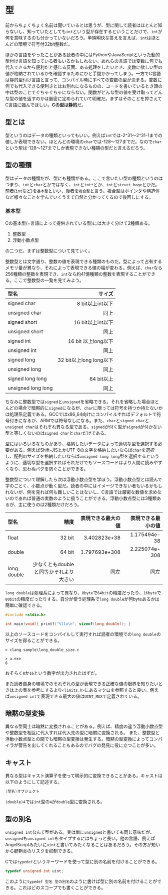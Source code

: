 # 型

前からちょくちょく名前は聞いているとは思うが、型に関して読者はほとんど知らないし、知っていたとしても`int`という型が存在するということだけで、`int`が何を意味するのも分かっていないだろう。単純明快な答えを言えば、`int`はほとんどの環境で符号付32bit整数だ。

ほかの言語をやったことがある読者の中にはPythonやJavaScriptといった動的型付け言語を知っている者もいるかもしれない。あれらの言語では変数に何でも代入できるから便利だと感じる反面、ある処理をしたいとき、変数に欲しい型の値が格納されているかを確認するためにひと手間かかってしまう。一方でC言語は静的型付け言語と言って、コンパイル時にすべての変数の型が決まる。変数に何でも代入できる便利さとはお別れになるものの、コードを書いているとき頭の中は型のことでぐちゃぐちゃにならない。関数がどんな型の値を受け取ってどんな型の値を返すのかは厳密に定められていて明確だ。まずはそのことを押さえてC言語に臨んでほしい。**Cの型は静的**だ。

## 型とは

型というのはデータの種類といってもいい。例えば`int`では-2^31～2^31-1までの値しか表現できない。ほとんどの環境の`char`では-128～127までだ。なので`char`という型は-128～127までしか表現できない種類の型だと言えるだろう。

## 型の種類

型はデータの種類だが、型にも種類がある。ここで言いたい型の種類というのはつまり、`int`と`char`とかではなく、`int`と`int*`とか、`int`と`struct hoge`とかだ。前者(`int`など)を`基本型`といい、後者を`複合型`と言う。複合型はポインタや構造体など様々なことを学んでいくうえで自然と分かってくるので後回しにする。

### 基本型

Cの基本型(=言語によって提供されている型)には大きく分けて2種類ある。

1. 整数型
2. 浮動小数点型

の二つだ。まずは整数型について見ていく。

整数型とは文字通り、整数の値を表現できる種類のものだ。型によって占有するメモリ量が異なり、それによって表現できる値の幅が変わる。例えば、`char`なら256種類の整数を表現でき、`int`なら約41億種類の整数を表現することができる。ここで整数型の一覧を見てみよう。

|型名|サイズ|
|:-|----:|
|signed char|8 bit以上int以下|
|unsigned char|同上|
|signed short|16 bit以上int以下
|unsigned short|同上|
|signed int|16 bit 以上long以下|
|unsigned int|同上|
|signed long|32 bit以上long long以下|
|unsigned long|同上|
|signed long long|64 bit以上|
|unsigned long long|同上|

ちなみに整数型では`signed`と`unsigned`を省略できる。それを省略した場合ほとんどの場合で暗黙的に`signed`になるが、`char`に限っては符号を持つか持たないかは処理系定義である。GCCではx86_64向けにコンパイルすればデフォルトで符号付きになるが、ARMでは符号なしになる。また、`char`と`signed char`と`unsigned char`はそれぞれ異なる型である。`signed`が付く型が`signed`が付かない型と等しくないのは`signed char`と`char`だけである。

型にはいろいろなものがあり、格納したいデータによって適切な型を選択する必要がある。例えばShift-JISとかUTF-8の文字を格納したいならば`char`を選択し、配列のサイズを格納したいならば`unsigned long long`型を選択するというように、適切な型を選択すればそれだけでもソースコードはより人間に読みやすくなり、思わぬバグを防ぐことができる。

整数型について理解したら次は浮動小数点型を学ぼう。浮動小数点型とは読んで字のごとく、小数点が動く型だ。読者の中にはイメージできない者もいるかもしれないが、例を見れば何も難しいことはないし、C言語では厳密な数値を求めないのであれば普通の実数のように扱うことができる。浮動小数点型には3種類あるが、主に使うのは2種類だけだろう。

|型名|精度|表現できる最大の値|表現できる最小の値|
|:---|---:|----:|---:|
|float|32 bit|3.402823e+38|1.175494e-38|
|double|64 bit|1.797693e+308|2.225074e-308|
|long double|少なくともdoubleと同等かそれより大きい|同左|同左|

`long double`は処理系によって異なり、`8byte`で`64bit`の精度だったり、`16byte`で`80bit`の精度だったりする。自分が使う処理系で`long double`が何byteあるかは簡単に確認できる。

```C
#include <stdio.h>

int main(void){ printf("%llu\n", sizeof(long double)); }
```

以上のソースコードをコンパイルして実行すれば読者の環境での`long double`のサイズを得ることができる。

```
> clang sample\long_double_size.c

> a.exe
8

```

おそらく`8`か`16`という数字が出力されたはずだ。

また読者自身の環境でのそれぞれの型が表現できる正確な値の限界を知りたいときは上の表を参考にするより`<limits.h>`にあるマクロを参照すると良い。例えば`unsigned int`で表現できる最大の値は`UINT_MAX`で定義されている。

## 暗黙の型変換

異なる型同士は暗黙に変換されることがある。例えば、精度の違う浮動小数点型や整数型を相互に代入すれば代入先の型に暗黙に変換される。
また、整数型と浮動小数点型との間でも暗黙の型変換は発生する。暗黙の型変換によってコンパイラが警告を出してくれることもあるのでバグの発見に役に立つことが多い。

## キャスト

異なる型はキャスト演算子を使って明示的に変換できることがある。キャストは以下のようにして記述する。

```c
(型名)オブジェクト
```

`(double)4`では`int`型の`4`が`double`型に変換される。

## 型の別名

`unsigned int`なんて型がある。実は単に`unsigned`と書いても同じ意味だが、`unsigned`も`unsigned int`もタイプするにはちょっと長い。他の言語、例えばAngelScriptみたいに`uint`と書いてみたくなることはあるだろう。その方が短いから腱鞘炎のリスクを抑制できる。

Cでは`typedef`というキーワードを使って型に別の名前を付けることができる。

```c
typedef unsigned int uint;
```

このように`typedef 型名 型の別名`のように書けば型に別の名前を付けることができる。これはどのスコープでも書くことができる。
